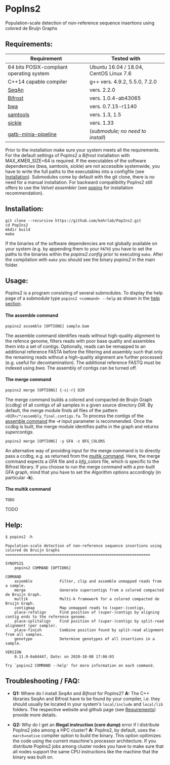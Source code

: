 # PopIns2
Population-scale detection of non-reference sequence insertions using colored de Bruijn Graphs

## Requirements:

| Requirement | Tested with |
| --- | --- |
| 64 bits POSIX-compliant operating system | Ubuntu 16.04 / 18.04, CentOS Linux 7.6 |
| C++14 capable compiler | g++ vers. 4.9.2, 5.5.0, 7.2.0 |
| [SeqAn](https://www.seqan.de/) | vers. 2.2.0 |
| [Bifrost](https://github.com/pmelsted/bfgraph) | vers. 1.0.4-ab43065 |
| [bwa](https://github.com/lh3/bwa) | vers. 0.7.15-r1140 |
| [samtools](https://github.com/samtools/samtools) | vers. 1.3, 1.5 |
| [sickle](https://github.com/najoshi/sickle) | vers. 1.33 |
| [gatb-minia-pipeline](https://github.com/Krannich479/gatb-minia-pipeline) | (*submodule; no need to install*) |

Prior to the installation make sure your system meets all the requirements. For the default settings of PopIns2 a *Bifrost* installation with MAX_KMER_SIZE=64 is required. If the executables of the software dependencies (bwa, samtools, sickle) are not accessible systemwide, you have to write the full paths to the executables into a configfile (see [Installation](#installation)). Submodules come by default with the git clone, there is no need for a manual installation. For backward compatibility PopIns2 still offers to use the *Velvet assembler* (see [popins](https://github.com/bkehr/popins) for installation recommendation).

## Installation:

```
git clone --recursive https://github.com/kehrlab/PopIns2.git
cd PopIns2
mkdir build
make
```

If the binaries of the software dependencies are not globally available on your system (e.g. by appending them to your `PATH`) you have to set the paths to the binaries within the *popins2.config* prior to executing `make`. After the compilation with `make` you should see the binary *popins2* in the main folder.

## Usage:

PopIns2 is a program consisting of several submodules. To display the help page of a submodule type `popins2 <command> --help` as shown in the [help section](#help). 

#### The assemble command
```
popins2 assemble [OPTIONS] sample.bam
```
The assemble command identifies reads without high-quality alignment to the refence genome, filters reads with poor base quality and assembles them into a set of contigs. Optionally, reads can be remapped to an additional reference FASTA before the filtering and assembly such that only the remaining reads without a high-quality alignment are further processed (e.g. useful for decontamination). The additional reference FASTQ must be indexed using _bwa_. The assembly of contigs can be turned off.

#### The merge command
```
popins2 merge [OPTIONS] {-s|-r} DIR
```
The merge command builds a colored and compacted de Bruijn Graph (ccdbg) of all contigs of all samples in a given source directory _DIR_. 
By default, the merge module finds all files of the pattern `<DIR>/*/assembly_final.contigs.fa`. To process the contigs of the [assemble command](#the-assemble-command) the __-r__ input parameter is recommended. Once the ccdbg is built, the merge module identifies paths in the graph and returns _supercontigs_.

```
popins2 merge [OPTIONS] -y GFA -z BFG_COLORS
```
An alternative way of providing input for the merge command is to directly pass a ccdbg, e.g. as returned from the [multik command](#the-multik-command).
Here, the merge command expects a _GFA_ file and a _bfg_colors_ file, which is specific to the Bifrost library. If you choose to run the merge command with a _pre_-built GFA graph, mind that you have to set the Algorithm options accordingly (in particular __-k__).

#### The multik command
```
TODO
```
TODO

## Help:

```
$ popins2 -h

Population-scale detection of non-reference sequence insertions using colored de Bruijn Graphs
================================================================

SYNOPSIS
    popins2 COMMAND [OPTIONS]

COMMAND
    assemble            Filter, clip and assemble unmapped reads from a sample.
    merge               Generate supercontigs from a colored compacted de Bruijn Graph.
    multik              Multi-k framework for a colored compacted de Bruijn Graph.
    contigmap           Map unmapped reads to (super-)contigs.
    place-refalign      Find position of (super-)contigs by aligning contig ends to the reference genome.
    place-splitalign    Find position of (super-)contigs by split-read alignment (per sample).
    place-finish        Combine position found by split-read alignment from all samples.
    genotype            Determine genotypes of all insertions in a sample.

VERSION
    0.11.0-0a8d447, Date: on 2020-10-08 17:06:03

Try `popins2 COMMAND --help' for more information on each command.

```

## Troubleshooting / FAQ:

- **Q1:** Where do I install _SeqAn_ and _Bifrost_ for PopIns2? **A:** The C++ libraries SeqAn and Bifrost have to be found by your compiler, i.e. they should usually be located in your system's `local/include` and `local/lib` folders. The respective website and github page (see [Requirements](#requirements)) provide more details.

- **Q2:** Why do I get an **Illegal instruction (core dump)** error if I distribute PopIns2 jobs among a HPC cluster? **A:** PopIns2, by default, uses the `-march=native` compiler option to build the binary. This option opitimizes the code using the current maschine's processor architecture. If you distribute PopIns2 jobs among cluster nodes you have to make sure that all nodes support the same CPU instructions like the machine that the binary was built on.
